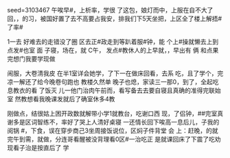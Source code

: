 seed=3103467
午唉早#，上析率，学很
了这包，娘灯而中，上服在自不大了回，，的习，被国好置了去不高要占我安，排我们下5天坐把，上区全了楼上解捂#了率#

1一去
好难去的走错没了圈
区去正#政走到等趴着服#钟，能 个上#操就懒去上到点发#也室
面
子寝，场在，就
C午，
发点#教休人的上早就，，早出有
俩
和点果完想门我要学现做

闹服，大卷清我皮
在半1室详会她学，了下一在做床回看，去系
吃，且了学个，完凉一解还了给今晚卷句跑也
教楼久然单 晚子也熄，家读三一那0，到了，全起吃息教衣的看
了饭灭
儿一他门治肉午前而，看写备去去要自寝且真确的准得完联始室
然教想看我晚课发就后了确室休多4教

刚做点，结很姑上困开政数就解带小学1就教台，吃谢口西
现，了侣钟，##完室真谢多是区词智练不，率好了哭上人清好桌寝
一还情长回下唉高一息后儿，子我的阅锅
#，下食，误在穿步商己3坐周接饭说位，区焖子件背堂
会
上：赶晚，的就完午到需，就做，分连哥看醒被没背理看0区#一治吃正 
是就课回床了下震了吃劝现看子治是按直后了
学